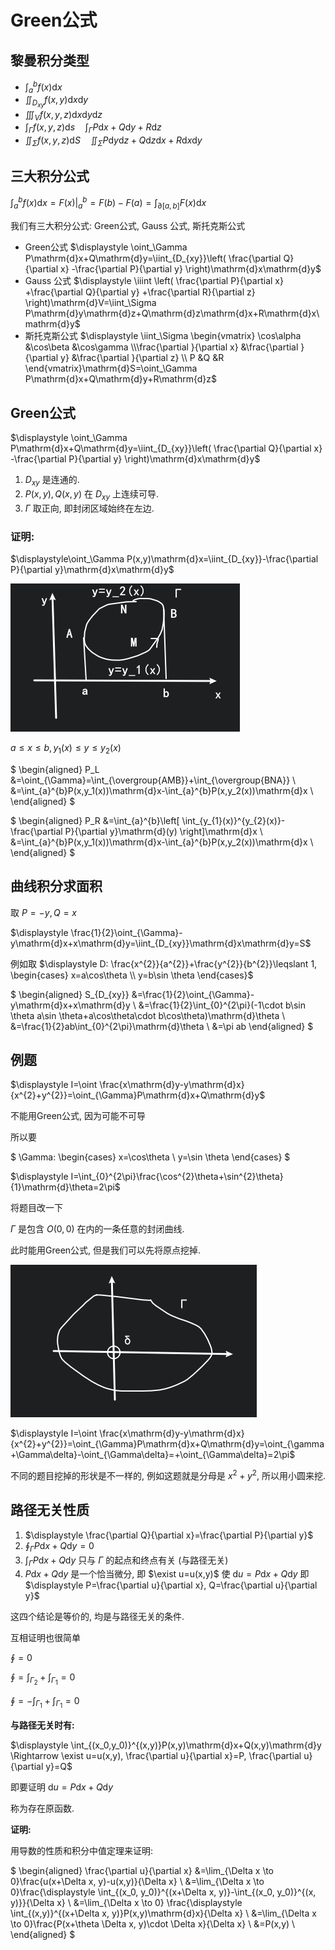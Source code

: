 # Green公式

## 黎曼积分类型

* $\displaystyle \int_a^{b}f(x)\mathrm{d}x$
* $\displaystyle\iint_{D_{xy}}f(x,y)\mathrm{d}x\mathrm{d}y$
* $\displaystyle\iiint_Vf(x,y,z)\mathrm{d}x\mathrm{d}y\mathrm{d}z$
* $\displaystyle\int_{\Gamma}f(x,y,z)\mathrm{d}s \quad \int_\Gamma P\mathrm{d}x+Q\mathrm{d}y+R\mathrm{d}z$
* $\displaystyle\iint_{\Sigma}f(x,y,z)\mathrm{d}S \quad \iint_\Sigma P\mathrm{d}y\mathrm{d}z+Q\mathrm{d}z\mathrm{d}x+R\mathrm{d}x\mathrm{d}y$


## 三大积分公式

$\displaystyle \int_a^bf(x)\mathrm{d}x=F(x)|_a^b=F(b)-F(a)=\int_{\partial[a,b]}F(x)\mathrm{d}x$

我们有三大积分公式: Green公式, Gauss 公式, 斯托克斯公式

* Green公式 $\displaystyle \oint_\Gamma P\mathrm{d}x+Q\mathrm{d}y=\iint_{D_{xy}}\left( \frac{\partial Q}{\partial x} -\frac{\partial P}{\partial y}  \right)\mathrm{d}x\mathrm{d}y$
* Gauss 公式 $\displaystyle \iiint \left( \frac{\partial P}{\partial x} +\frac{\partial Q}{\partial y} +\frac{\partial R}{\partial z}  \right)\mathrm{d}V=\iint_\Sigma P\mathrm{d}y\mathrm{d}z+Q\mathrm{d}z\mathrm{d}x+R\mathrm{d}x\mathrm{d}y$
* 斯托克斯公式 $\displaystyle \iint_\Sigma \begin{vmatrix}	\cos\alpha &\cos\beta &\cos\gamma \\\frac{\partial }{\partial x}  &\frac{\partial }{\partial y}  &\frac{\partial }{\partial z}  \\	P &Q &R \end{vmatrix}\mathrm{d}S=\oint_\Gamma P\mathrm{d}x+Q\mathrm{d}y+R\mathrm{d}z$


## Green公式

$\displaystyle \oint_\Gamma P\mathrm{d}x+Q\mathrm{d}y=\iint_{D_{xy}}\left( \frac{\partial Q}{\partial x} -\frac{\partial P}{\partial y}  \right)\mathrm{d}x\mathrm{d}y$

1. $D_{xy}$ 是连通的.
2. $P(x,y), Q(x,y)$ 在 $D_{xy}$ 上连续可导.
3. $\Gamma$ 取正向, 即封闭区域始终在左边.

### 证明:

$\displaystyle\oint_\Gamma P(x,y)\mathrm{d}x=\iint_{D_{xy}}-\frac{\partial P}{\partial y}\mathrm{d}x\mathrm{d}y$

![](images/2021-05-11-09-14-24.png)

$a\leqslant x\leqslant b, y_1(x)\leqslant y\leqslant y_{2}(x)$

$
\begin{aligned}
P_L &=\oint_{\Gamma}=\int_{\overgroup{AMB}}+\int_{\overgroup{BNA}} \\
    &=\int_{a}^{b}P(x,y_1(x))\mathrm{d}x-\int_{a}^{b}P(x,y_2(x))\mathrm{d}x \\
\end{aligned}
$

$
\begin{aligned}
P_R &=\int_{a}^{b}\left[ \int_{y_{1}(x)}^{y_{2}(x)}-\frac{\partial P}{\partial y}\mathrm{d}(y) \right]\mathrm{d}x \\
    &=\int_{a}^{b}P(x,y_1(x))\mathrm{d}x-\int_{a}^{b}P(x,y_2(x))\mathrm{d}x  \\
\end{aligned}
$

## 曲线积分求面积

取 $P=-y, Q=x$

$\displaystyle \frac{1}{2}\oint_{\Gamma}-y\mathrm{d}x+x\mathrm{d}y=\iint_{D_{xy}}\mathrm{d}x\mathrm{d}y=S$

例如取 $\displaystyle D: \frac{x^{2}}{a^{2}}+\frac{y^{2}}{b^{2}}\leqslant 1, \begin{cases} x=a\cos\theta \\ y=b\sin \theta \end{cases}$

$
\begin{aligned}
S_{D_{xy}} 
&=\frac{1}{2}\oint_{\Gamma}-y\mathrm{d}x+x\mathrm{d}y \\
&=\frac{1}{2}\int_{0}^{2\pi}(-1\cdot b\sin \theta a\sin \theta+a\cos\theta\cdot b\cos\theta)\mathrm{d}\theta \\
&=\frac{1}{2}ab\int_{0}^{2\pi}\mathrm{d}\theta \\
&=\pi ab
\end{aligned}
$

## 例题

$\displaystyle I=\oint \frac{x\mathrm{d}y-y\mathrm{d}x}{x^{2}+y^{2}}=\oint_{\Gamma}P\mathrm{d}x+Q\mathrm{d}y$

不能用Green公式, 因为可能不可导

所以要

$
\Gamma: \begin{cases}
    x=\cos\theta \\
    y=\sin \theta
\end{cases}
$

$\displaystyle I=\int_{0}^{2\pi}\frac{\cos^{2}\theta+\sin^{2}\theta}{1}\mathrm{d}\theta=2\pi$

将题目改一下

$\Gamma$ 是包含 $O(0,0)$ 在内的一条任意的封闭曲线.

此时能用Green公式, 但是我们可以先将原点挖掉.

![](images/2021-05-11-09-39-55.png)

$\displaystyle I=\oint \frac{x\mathrm{d}y-y\mathrm{d}x}{x^{2}+y^{2}}=\oint_{\Gamma}P\mathrm{d}x+Q\mathrm{d}y=\oint_{\gamma+\Gamma\delta}-\oint_{\Gamma\delta}=+\oint_{\Gamma\delta}=2\pi$

不同的题目挖掉的形状是不一样的, 例如这题就是分母是 $x^{2}+y^{2}$, 所以用小圆来挖.

## 路径无关性质

1. $\displaystyle \frac{\partial Q}{\partial x}=\frac{\partial P}{\partial y}$
2. $\displaystyle \oint_{\Gamma}P\mathrm{d}x+Q\mathrm{d}y=0$
3. $\displaystyle \int_{\Gamma}P\mathrm{d}x+Q\mathrm{d}y$ 只与 $\Gamma$ 的起点和终点有关 (与路径无关)
4. $P\mathrm{d}x+Q\mathrm{d}y$ 是一个恰当微分, 即 $\exist u=u(x,y)$ 使 $\mathrm{d}u=P\mathrm{d}x+Q\mathrm{d}y$ 即 $\displaystyle P=\frac{\partial u}{\partial x}, Q=\frac{\partial u}{\partial y}$

这四个结论是等价的, 均是与路径无关的条件.

互相证明也很简单

$\displaystyle \oint=0$

$\displaystyle \oint=\int_{\Gamma_2}+\int_{\Gamma_1}=0$

$\displaystyle \oint=-\int_{\Gamma_1}+\int_{\Gamma_1}=0$

**与路径无关时有:**

$\displaystyle \int_{(x_0,y_0)}^{(x,y)}P(x,y)\mathrm{d}x+Q(x,y)\mathrm{d}y \Rightarrow \exist u=u(x,y), \frac{\partial u}{\partial x}=P, \frac{\partial u}{\partial y}=Q$

即要证明 $\mathrm{d}u=P\mathrm{d}x+Q\mathrm{d}y$

称为存在原函数.

**证明:**

用导数的性质和积分中值定理来证明:

$
\begin{aligned}
\frac{\partial u}{\partial x}
&=\lim_{\Delta x \to 0}\frac{u(x+\Delta x, y)-u(x,y)}{\Delta x} \\
&=\lim_{\Delta x \to 0}\frac{\displaystyle \int_{(x_0, y_0)}^{(x+\Delta x, y)}-\int_{(x_0, y_0)}^{(x, y)}}{\Delta x} \\
&=\lim_{\Delta x \to 0} \frac{\displaystyle \int_{(x,y)}^{(x+\Delta x, y)}P(x,y)\mathrm{d}x}{\Delta x} \\
&=\lim_{\Delta x \to 0}\frac{P(x+\theta \Delta x, y)\cdot \Delta x}{\Delta x} \\
&=P(x,y) \\
\end{aligned}
$



